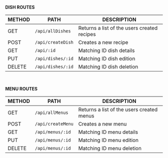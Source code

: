 **DISH ROUTES**


| METHOD | PATH                  | DESCRIPTION                                     |
|--------|-----------------------|-------------------------------------------------|
| GET    | `/api/allDishes `     | Returns a list of the users created recipes     |
| POST   | `/api/createDish`     | Creates a new recipe                            |
| GET    | `/api/:id`            | Matching ID dish details                        |
| PUT    | `/api/dishes/:id`     | Matching ID dish edition                        |
| DELETE | `/api/dishes/:id`     | Matching ID dish deletion                       |


<br>

**MENU ROUTES**

| METHOD | PATH                  | DESCRIPTION                                     |
|--------|-----------------------|-------------------------------------------------|
| GET    | `/api/allMenus`       | Returns a list of the users created menus       |
| POST   | `/api/createMenu`     | Creates a new menu                              |
| GET    | `/api/menus/:id`      | Matching ID menu details                        |
| PUT    | `/api/menus/:id`      | Matching ID menu edition                        |
| DELETE | `/api/menus/:id`      | Matching ID menu deletion                       |